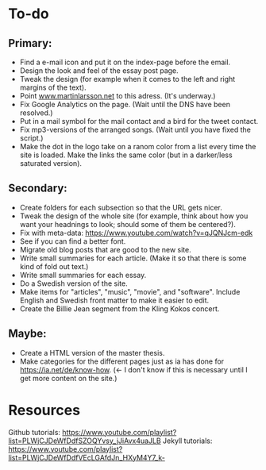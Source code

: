 # To-do

## Primary:
- Find a e-mail icon and put it on the index-page before the email.
- Design the look and feel of the essay post page.
- Tweak the design (for example when it comes to the left and right margins of the text).
- Point www.martinlarsson.net to this adress. (It's underway.)
- Fix Google Analytics on the page. (Wait until the DNS have been resolved.)
- Put in a mail symbol for the mail contact and a bird for the tweet contact.
- Fix mp3-versions of the arranged songs. (Wait until you have fixed the script.)
- Make the dot in the logo take on a ranom color from a list every time the site is loaded. Make the links the same color (but in a darker/less saturated version).


## Secondary:
- Create folders for each subsection so that the URL gets nicer.
- Tweak the design of the whole site (for example, think about how you want your headnings to look; should some of them be centered?).
- Fix with meta-data: https://www.youtube.com/watch?v=qJQNJcm-edk
- See if you can find a better font.
- Migrate old blog posts that are good to the new site.
- Write small summaries for each article. (Make it so that there is some kind of fold out text.)
- Write small summaries for each essay. 
- Do a Swedish version of the site.
- Make items for "articles", "music", "movie", and "software". Include English and Swedish front matter to make it easier to edit.
- Create the Billie Jean segment from the Kling Kokos concert.


## Maybe:
- Create a HTML version of the master thesis. 
- Make categories for the different pages just as ia has done for https://ia.net/de/know-how. (<- I don't know if this is necessary until I get more content on the site.)


# Resources

Github tutorials: https://www.youtube.com/playlist?list=PLWjCJDeWfDdfSZOQYvsy_jJiAvx4uaJLB
Jekyll tutorials: https://www.youtube.com/playlist?list=PLWjCJDeWfDdfVEcLGAfdJn_HXyM4Y7_k-